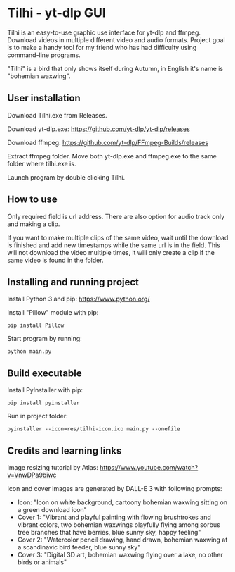 # Tilhi - yt-dlp GUI

Tilhi is an easy-to-use graphic use interface for yt-dlp and ffmpeg. Download videos in multiple different video and audio formats. Project goal is to make a handy tool for my friend who has had difficulty using command-line programs.

"Tilhi" is a bird that only shows itself during Autumn, in English it's name is "bohemian waxwing".

## User installation

Download Tilhi.exe from Releases.

Download yt-dlp.exe: https://github.com/yt-dlp/yt-dlp/releases

Download ffmpeg: https://github.com/yt-dlp/FFmpeg-Builds/releases

Extract ffmpeg folder. Move both yt-dlp.exe and ffmpeg.exe to the same folder where tilhi.exe is.

Launch program by double clicking Tilhi.

## How to use

Only required field is url address. There are also option for audio track only and making a clip.

If you want to make multiple clips of the same video, wait until the download is finished and add new timestamps while the same url is in the field. This will not download the video multiple times, it will only create a clip if the same video is found in the folder.

## Installing and running project

Install Python 3 and pip: https://www.python.org/

Install "Pillow" module with pip:

```
pip install Pillow
```

Start program by running:

```
python main.py
```

## Build executable

Install PyInstaller with pip:

```
pip install pyinstaller
```

Run in project folder:

```
pyinstaller --icon=res/tilhi-icon.ico main.py --onefile
```

## Credits and learning links

Image resizing tutorial by Atlas: https://www.youtube.com/watch?v=VnwDPa9biwc

Icon and cover images are generated by DALL-E 3 with following prompts:

- Icon: "Icon on white background, cartoony bohemian waxwing sitting on a green download icon"
- Cover 1: "Vibrant and playful painting with flowing brushtrokes and vibrant colors, two bohemian waxwings playfully flying among sorbus tree branches that have berries, blue sunny sky, happy feeling"
- Cover 2: "Watercolor pencil drawing, hand drawn, bohemian waxwing at a scandinavic bird feeder, blue sunny sky"
- Cover 3: "Digital 3D art, bohemian waxwing flying over a lake, no other birds or animals"
